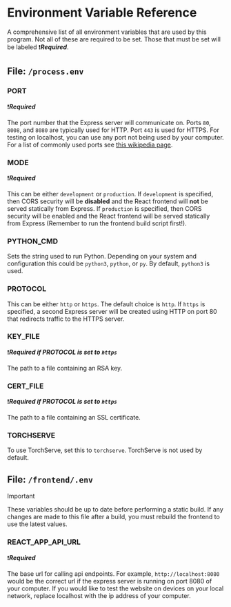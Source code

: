# Environment Variable Reference

A comprehensive list of all environment variables that are used by this program.
Not all of these are required to be set. Those that must be set will be labeled :exclamation:***Required***.

## File: `/process.env`

### PORT

:exclamation:***Required***

The port number that the Express server will communicate on.
Ports `80`, `8008`, and `8080` are typically used for HTTP. Port `443` is used for HTTPS.
For testing on localhost, you can use any port not being used by your computer.
For a list of commonly used ports see
[this wikipedia page](https://en.wikipedia.org/wiki/List_of_TCP_and_UDP_port_numbers).

### MODE

:exclamation:***Required***

This can be either `development` or `production`.
If `development` is specified, then CORS security will be **disabled** and the React frontend will
**not** be served statically from Express.
If `production` is specified, then CORS security will be enabled and the React frontend will be
served statically from Express (Remember to run the frontend build script first!).

### PYTHON_CMD

Sets the string used to run Python. Depending on your system and configuration this could be
`python3`, `python`, or `py`. By default, `python3` is used.

### PROTOCOL

This can be either `http` or `https`. The default choice is `http`. If `https` is specified,
a second Express server will be created using HTTP on port 80 that redirects traffic to the HTTPS
server.

### KEY_FILE

:exclamation:***Required if PROTOCOL is set to `https`***

The path to a file containing an RSA key.

### CERT_FILE

:exclamation:***Required if PROTOCOL is set to `https`***

The path to a file containing an SSL certificate.

### TORCHSERVE

To use TorchServe, set this to `torchserve`. TorchServe is not used by default.

## File: `/frontend/.env`

> [!IMPORTANT]
> These variables should be up to date before performing a static build.
> If any changes are made to this file after a build, you must rebuild the frontend to use the
> latest values.

### REACT_APP_API_URL

:exclamation:***Required***

The base url for calling api endpoints. For example, `http://localhost:8080` would be
the correct url if the express server is running on port 8080 of your computer. If you would
like to test the website on devices on your local network, replace localhost with the ip address
of your computer.

